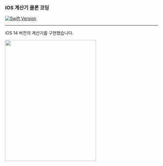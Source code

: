 ### iOS 계산기 클론 코딩
[![Swift Version](https://img.shields.io/badge/Swift-5.0-F16D39.svg?style=flat)](https://developer.apple.com/swift)

---
iOS 14 버전의 계산기를 구현했습니다. 

<img width="300" height="400" src="https://github.com/sangeui/iOS-Clone-Calculator/blob/main/Resources/iOS-Clone-Calculator-1.png">


